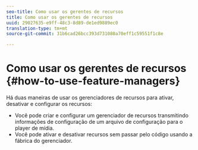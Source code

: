 ```yaml
---
seo-title: Como usar os gerentes de recursos
title: Como usar os gerentes de recursos
uuid: 29027635-e9ff-48c3-8d89-de1ed9889ec0
translation-type: tm+mt
source-git-commit: 31b6cad26bcc393d731080a70eff1c59551f1c8e

---
```



# Como usar os gerentes de recursos {#how-to-use-feature-managers}

Há duas maneiras de usar os gerenciadores de recursos para ativar, desativar e configurar os recursos:

* Você pode criar e configurar um gerenciador de recursos transmitindo informações de configuração de um arquivo de configuração para o player de mídia.
* Você pode ativar e desativar recursos sem passar pelo código usando a fábrica do gerenciador.

